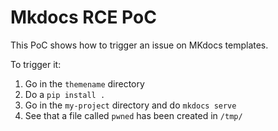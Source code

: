 # Mkdocs RCE PoC

This PoC shows how to trigger an issue on MKdocs templates.

To trigger it:

1. Go in the `themename` directory
1. Do a `pip install .`
1. Go in the `my-project` directory and do `mkdocs serve`
1. See that a file called `pwned` has been created in `/tmp/`